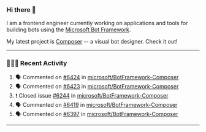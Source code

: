 ### Hi there 👋

I am a frontend engineer currently working on applications and tools for building bots using the [Microsoft Bot Framework](https://dev.botframework.com/).

My latest project is [Composer](https://github.com/microsoft/BotFramework-Composer) -- a visual bot designer. Check it out!

---

### 👨🏻‍💻 Recent Activity

<!--START_SECTION:activity-->
1. 🗣 Commented on [#6424](https://github.com/microsoft/BotFramework-Composer/issues/6424) in [microsoft/BotFramework-Composer](https://github.com/microsoft/BotFramework-Composer)
2. 🗣 Commented on [#6423](https://github.com/microsoft/BotFramework-Composer/issues/6423) in [microsoft/BotFramework-Composer](https://github.com/microsoft/BotFramework-Composer)
3. ❗️ Closed issue [#6244](https://github.com/microsoft/BotFramework-Composer/issues/6244) in [microsoft/BotFramework-Composer](https://github.com/microsoft/BotFramework-Composer)
4. 🗣 Commented on [#6419](https://github.com/microsoft/BotFramework-Composer/issues/6419) in [microsoft/BotFramework-Composer](https://github.com/microsoft/BotFramework-Composer)
5. 🗣 Commented on [#6397](https://github.com/microsoft/BotFramework-Composer/issues/6397) in [microsoft/BotFramework-Composer](https://github.com/microsoft/BotFramework-Composer)
<!--END_SECTION:activity-->

---

<!--
**a-b-r-o-w-n/a-b-r-o-w-n** is a ✨ _special_ ✨ repository because its `README.md` (this file) appears on your GitHub profile.

Here are some ideas to get you started:

- 🔭 I’m currently working on ...
- 🌱 I’m currently learning ...
- 👯 I’m looking to collaborate on ...
- 🤔 I’m looking for help with ...
- 💬 Ask me about ...
- 📫 How to reach me: ...
- 😄 Pronouns: ...
- ⚡ Fun fact: ...
-->
